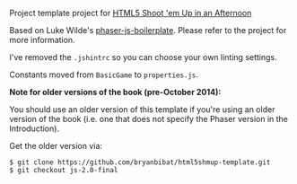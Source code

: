 Project template project for [HTML5 Shoot 'em Up in an Afternoon](https://leanpub.com/html5shootemupinanafternoon)

Based on Luke Wilde's [phaser-js-boilerplate](https://github.com/lukewilde/phaser-js-boilerplate). Please refer to the project for more information.

I've removed the `.jshintrc` so you can choose your own linting settings.

Constants moved from `BasicGame` to `properties.js`.

**Note for older versions of the book (pre-October 2014):**

You should use an older version of this template if you're using an older version of the book (i.e. one that does not specify the Phaser version in the Introduction).

Get the older version via:

    $ git clone https://github.com/bryanbibat/html5shmup-template.git
    $ git checkout js-2.0-final
